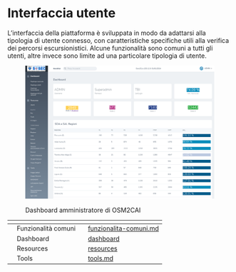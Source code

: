 # Interfaccia utente

L’interfaccia della piattaforma è sviluppata in modo da adattarsi alla tipologia di utente connesso, con caratteristiche specifiche utili alla verifica dei percorsi escursionistici. Alcune funzionalità sono comuni a tutti gli utenti, altre invece sono limite ad una particolare tipologia di utente.

<figure><img src="../.gitbook/assets/image (18).png" alt=""><figcaption><p>Dashboard amministratore di OSM2CAI</p></figcaption></figure>

<table data-card-size="large" data-view="cards"><thead><tr><th></th><th></th><th></th><th data-hidden data-card-target data-type="content-ref"></th></tr></thead><tbody><tr><td></td><td>Funzionalità comuni</td><td></td><td><a href="funzionalita-comuni.md">funzionalita-comuni.md</a></td></tr><tr><td></td><td>Dashboard</td><td></td><td><a href="dashboard/">dashboard</a></td></tr><tr><td></td><td>Resources</td><td></td><td><a href="resources/">resources</a></td></tr><tr><td></td><td>Tools</td><td></td><td><a href="tools.md">tools.md</a></td></tr></tbody></table>
